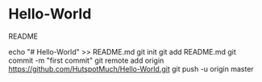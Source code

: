 # Hello-World
README

echo "# Hello-World" >> README.md
git init
git add README.md
git commit -m "first commit"
git remote add origin https://github.com/HutspotMuch/Hello-World.git
git push -u origin master
